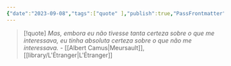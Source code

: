 ```yaml
---
{"date":"2023-09-08","tags":["quote" ],"publish":true,"PassFrontmatter":true}
---
```


> [!quote] *Mas, embora eu não tivesse tanta certeza sobre o que me interessava, eu tinha absoluta certeza sobre o que não me interessava.*
> \- [[Albert Camus\|Meursault]], [[library/L'Étranger\|L'Étranger]]
